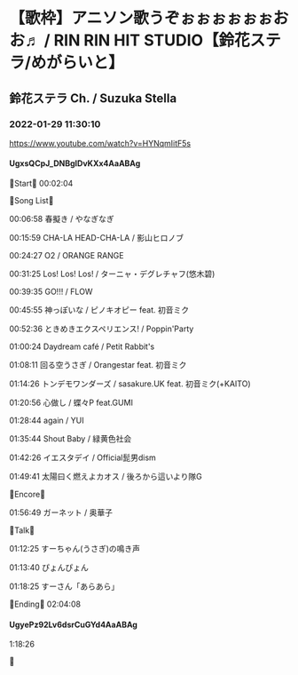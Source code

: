 # 【歌枠】アニソン歌うぞぉぉぉぉぉぉおお♬ / RIN RIN HIT STUDIO【鈴花ステラ/めがらいと】

## 鈴花ステラ Ch. / Suzuka Stella

### 2022-01-29 11:30:10

https://www.youtube.com/watch?v=HYNqmIitF5s

#### UgxsQCpJ_DNBgIDvKXx4AaABAg

🔔Start🔔 00:02:04



🔔Song List🔔

00:06:58 春擬き / やなぎなぎ

00:15:59 CHA-LA HEAD-CHA-LA / 影山ヒロノブ

00:24:27 O2 / ORANGE RANGE

00:31:25 Los! Los! Los! / ターニャ・デグレチャフ(悠木碧)

00:39:35 GO!!! / FLOW

00:45:55 神っぽいな / ピノキオピー feat. 初音ミク

00:52:36 ときめきエクスペリエンス! / Poppin'Party

01:00:24 Daydream café / Petit Rabbit's

01:08:11 回る空うさぎ / Orangestar feat. 初音ミク

01:14:26 トンデモワンダーズ / sasakure.‌UK feat. 初音ミク(+KAITO)

01:20:56 心做し / 蝶々P feat.GUMI

01:28:44 again / YUI

01:35:44 Shout Baby / 緑黄色社会

01:42:26 イエスタデイ / Official髭男dism

01:49:41 太陽曰く燃えよカオス / 後ろから這いより隊G



🔔Encore🔔

01:56:49 ガーネット / 奥華子



🔔Talk🔔

01:12:25 すーちゃん(うさぎ)の鳴き声

01:13:40 ぴょんぴょん

01:18:25 すーさん「あらあら」



🔔Ending🔔 02:04:08



#### UgyePz92Lv6dsrCuGYd4AaABAg

1:18:26

🥰

